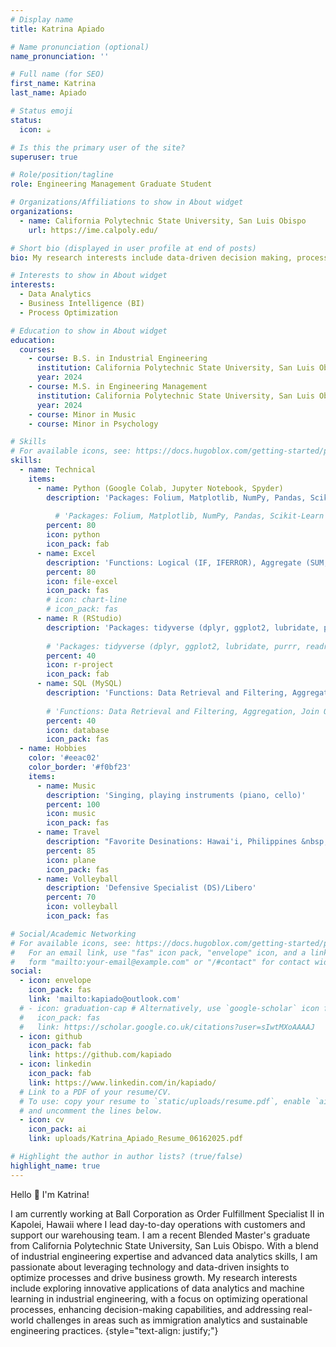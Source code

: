 ```yaml
---
# Display name
title: Katrina Apiado

# Name pronunciation (optional)
name_pronunciation: ''

# Full name (for SEO)
first_name: Katrina
last_name: Apiado

# Status emoji
status:
  icon: ☕️

# Is this the primary user of the site?
superuser: true

# Role/position/tagline
role: Engineering Management Graduate Student

# Organizations/Affiliations to show in About widget
organizations:
  - name: California Polytechnic State University, San Luis Obispo
    url: https://ime.calpoly.edu/ 

# Short bio (displayed in user profile at end of posts)
bio: My research interests include data-driven decision making, process optimization and commitment to applying engineering principles to solve real-world problems.

# Interests to show in About widget
interests:
  - Data Analytics
  - Business Intelligence (BI)
  - Process Optimization

# Education to show in About widget
education:
  courses:
    - course: B.S. in Industrial Engineering
      institution: California Polytechnic State University, San Luis Obispo
      year: 2024
    - course: M.S. in Engineering Management
      institution: California Polytechnic State University, San Luis Obispo
      year: 2024
    - course: Minor in Music
    - course: Minor in Psychology

# Skills
# For available icons, see: https://docs.hugoblox.com/getting-started/page-builder/#icons
skills:
  - name: Technical
    items:
      - name: Python (Google Colab, Jupyter Notebook, Spyder)
        description: 'Packages: Folium, Matplotlib, NumPy, Pandas, Scikit-Learn'
          
          # 'Packages: Folium, Matplotlib, NumPy, Pandas, Scikit-Learn &nbsp;&nbsp;&nbsp;&nbsp;&nbsp;&nbsp;&nbsp;&nbsp;&nbsp;&nbsp;&nbsp;&nbsp;&nbsp;&nbsp;&nbsp;&nbsp;&nbsp;&nbsp;&nbsp;&nbsp;&nbsp;&nbsp;&nbsp;&nbsp;&nbsp;&nbsp;&nbsp; IDE: Google Colab, Jupyter Notebook, Spyder'
        percent: 80
        icon: python
        icon_pack: fab
      - name: Excel
        description: 'Functions: Logical (IF, IFERROR), Aggregate (SUM, AVERAGE), Lookup (INDEX/MATCH, XLOOKUP)'
        percent: 80
        icon: file-excel
        icon_pack: fas
        # icon: chart-line
        # icon_pack: fas
      - name: R (RStudio)
        description: 'Packages: tidyverse (dplyr, ggplot2, lubridate, purrr, readr, stringr, tidyr)'
        
        # 'Packages: tidyverse (dplyr, ggplot2, lubridate, purrr, readr, stringr, tidyr) &nbsp;&nbsp;&nbsp;&nbsp;&nbsp;&nbsp;&nbsp;&nbsp;&nbsp;&nbsp;&nbsp;&nbsp;&nbsp;&nbsp; IDE: RStudio'
        percent: 40
        icon: r-project
        icon_pack: fab
      - name: SQL (MySQL)
        description: 'Functions: Data Retrieval and Filtering, Aggregation, Join Operations, Handling Null Values'
        
        # 'Functions: Data Retrieval and Filtering, Aggregation, Join Operations, Handling Null Values &nbsp;&nbsp;&nbsp;&nbsp;&nbsp;&nbsp;&nbsp;&nbsp;&nbsp;&nbsp;&nbsp;&nbsp;&nbsp;&nbsp;&nbsp;&nbsp;&nbsp;&nbsp;&nbsp;&nbsp;&nbsp;&nbsp;&nbsp;&nbsp;&nbsp;&nbsp;&nbsp;&nbsp;&nbsp;&nbsp;&nbsp;&nbsp;&nbsp;&nbsp;&nbsp;&nbsp;&nbsp;&nbsp;&nbsp;&nbsp;&nbsp;&nbsp;&nbsp;&nbsp;&nbsp;&nbsp;&nbsp;&nbsp;&nbsp;&nbsp;&nbsp;&nbsp;&nbsp;&nbsp;&nbsp;&nbsp;&nbsp;&nbsp;&nbsp;&nbsp;&nbsp;&nbsp;&nbsp;&nbsp;&nbsp;&nbsp;&nbsp;&nbsp;&nbsp;&nbsp;&nbsp;&nbsp;&nbsp;&nbsp;&nbsp;&nbsp;&nbsp;&nbsp;&nbsp;&nbsp;&nbsp;&nbsp;&nbsp;&nbsp;&nbsp;&nbsp;&nbsp;&nbsp;&nbsp;&nbsp;&nbsp;&nbsp;&nbsp;&nbsp;&nbsp;&nbsp;&nbsp;&nbsp;&nbsp;&nbsp;&nbsp;&nbsp;&nbsp;&nbsp; IDE: MySQL'
        percent: 40
        icon: database
        icon_pack: fas
  - name: Hobbies
    color: '#eeac02'
    color_border: '#f0bf23'
    items:
      - name: Music
        description: 'Singing, playing instruments (piano, cello)'
        percent: 100
        icon: music
        icon_pack: fas
      - name: Travel
        description: "Favorite Desinations: Hawai'i, Philippines &nbsp;&nbsp;&nbsp;&nbsp;&nbsp;&nbsp;&nbsp;&nbsp;&nbsp;&nbsp;&nbsp;&nbsp;&nbsp;&nbsp;&nbsp;&nbsp;&nbsp;&nbsp;&nbsp;&nbsp;&nbsp;&nbsp;&nbsp;&nbsp;&nbsp;&nbsp;&nbsp;&nbsp;&nbsp;&nbsp;&nbsp;&nbsp;&nbsp;&nbsp;&nbsp;&nbsp;&nbsp;&nbsp;&nbsp;&nbsp;&nbsp;&nbsp;&nbsp;&nbsp;&nbsp;&nbsp;&nbsp;&nbsp;&nbsp;&nbsp;&nbsp;&nbsp;&nbsp;&nbsp;&nbsp;&nbsp;&nbsp;&nbsp;&nbsp;&nbsp; Future Destinations: Japan, Singapore, South Korea, Greece"
        percent: 85
        icon: plane
        icon_pack: fas
      - name: Volleyball
        description: 'Defensive Specialist (DS)/Libero'
        percent: 70
        icon: volleyball
        icon_pack: fas

# Social/Academic Networking
# For available icons, see: https://docs.hugoblox.com/getting-started/page-builder/#icons
#   For an email link, use "fas" icon pack, "envelope" icon, and a link in the
#   form "mailto:your-email@example.com" or "/#contact" for contact widget.
social:
  - icon: envelope
    icon_pack: fas
    link: 'mailto:kapiado@outlook.com'
  # - icon: graduation-cap # Alternatively, use `google-scholar` icon from `ai` icon pack
  #   icon_pack: fas
  #   link: https://scholar.google.co.uk/citations?user=sIwtMXoAAAAJ
  - icon: github
    icon_pack: fab
    link: https://github.com/kapiado 
  - icon: linkedin
    icon_pack: fab
    link: https://www.linkedin.com/in/kapiado/ 
  # Link to a PDF of your resume/CV.
  # To use: copy your resume to `static/uploads/resume.pdf`, enable `ai` icons in `params.yaml`,
  # and uncomment the lines below.
  - icon: cv
    icon_pack: ai
    link: uploads/Katrina_Apiado_Resume_06162025.pdf

# Highlight the author in author lists? (true/false)
highlight_name: true
---
```


Hello 👋 I'm Katrina!

I am currently working at Ball Corporation as Order Fulfillment Specialist II in Kapolei, Hawaii where I lead day-to-day operations with customers and support our warehousing team. I am a recent Blended Master's graduate from California Polytechnic State University, San Luis Obispo. With a blend of industrial engineering expertise and advanced data analytics skills, I am passionate about leveraging technology and data-driven insights to optimize processes and drive business growth. My research interests include exploring innovative applications of data analytics and machine learning in industrial engineering, with a focus on optimizing operational processes, enhancing decision-making capabilities, and addressing real-world challenges in areas such as immigration analytics and sustainable engineering practices.
{style="text-align: justify;"}
